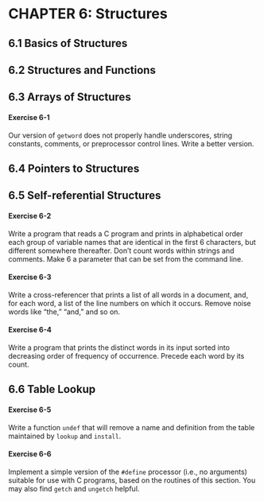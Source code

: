 # CHAPTER 6: Structures

## 6.1 Basics of Structures

## 6.2 Structures and Functions

## 6.3 Arrays of Structures

#### Exercise 6-1

Our version of `getword` does not properly handle underscores, string constants, comments, or preprocessor control lines. Write a better version.

## 6.4 Pointers to Structures

## 6.5 Self-referential Structures

#### Exercise 6-2

Write a program that reads a C program and prints in alphabetical order each group of variable names that are identical in the first 6 characters, but different somewhere thereafter. Don’t count words within strings and comments. Make 6 a parameter that can be set from the command line.

#### Exercise 6-3

Write a cross-referencer that prints a list of all words in a document, and, for each word, a list of the line numbers on which it occurs. Remove noise words like “the,” “and,” and so on.

#### Exercise 6-4

Write a program that prints the distinct words in its input sorted into decreasing order of frequency of occurrence. Precede each word by its count.

## 6.6 Table Lookup

#### Exercise 6-5

Write a function `undef` that will remove a name and definition from the table maintained by `lookup` and `install`.

#### Exercise 6-6

Implement a simple version of the `#define` processor (i.e., no arguments) suitable for use with C programs, based on the routines of this section. You may also find `getch` and `ungetch` helpful.
